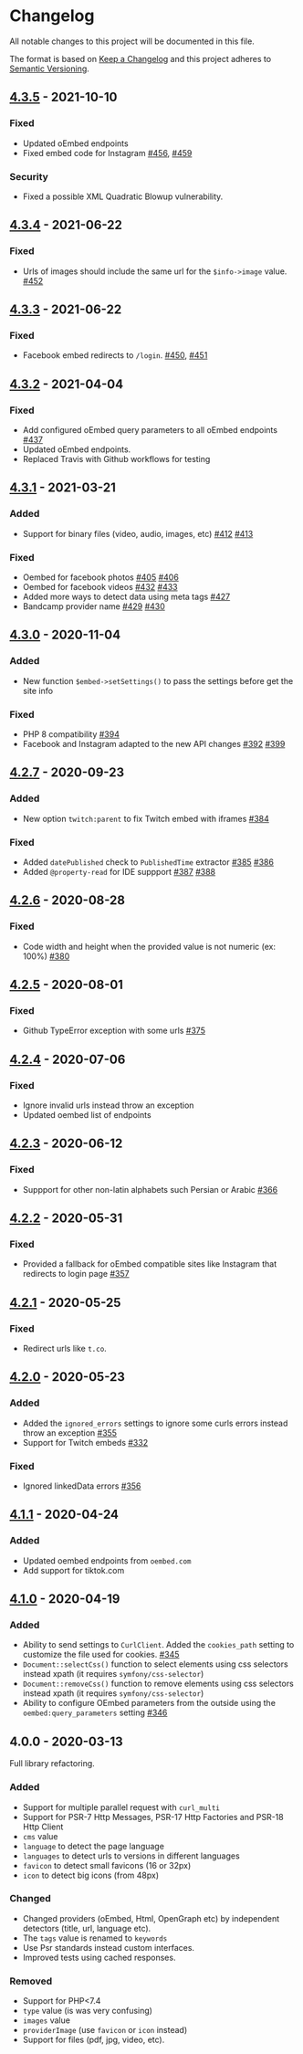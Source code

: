 # Changelog

All notable changes to this project will be documented in this file.

The format is based on [Keep a Changelog](http://keepachangelog.com/)
and this project adheres to [Semantic Versioning](http://semver.org/).

## [4.3.5] - 2021-10-10
### Fixed
- Updated oEmbed endpoints
- Fixed embed code for Instagram [#456], [#459]

### Security
- Fixed a possible XML Quadratic Blowup vulnerability.

## [4.3.4] - 2021-06-22
### Fixed
- Urls of images should include the same url for the `$info->image` value. [#452]

## [4.3.3] - 2021-06-22
### Fixed
- Facebook embed redirects to `/login`. [#450], [#451]

## [4.3.2] - 2021-04-04
### Fixed
- Add configured oEmbed query parameters to all oEmbed endpoints [#437]
- Updated oEmbed endpoints.
- Replaced Travis with Github workflows for testing

## [4.3.1] - 2021-03-21
### Added
- Support for binary files (video, audio, images, etc) [#412] [#413]

### Fixed
- Oembed for facebook photos [#405] [#406]
- Oembed for facebook videos [#432] [#433]
- Added more ways to detect data using meta tags [#427]
- Bandcamp provider name [#429] [#430]

## [4.3.0] - 2020-11-04
### Added
- New function `$embed->setSettings()` to pass the settings before get the site info

### Fixed
- PHP 8 compatibility [#394]
- Facebook and Instagram adapted to the new API changes [#392] [#399]

## [4.2.7] - 2020-09-23
### Added
- New option `twitch:parent` to fix Twitch embed with iframes [#384]

### Fixed
- Added `datePublished` check to `PublishedTime` extractor [#385] [#386]
- Added `@property-read` for IDE suppport [#387] [#388]

## [4.2.6] - 2020-08-28
### Fixed
- Code width and height when the provided value is not numeric (ex: 100%) [#380]

## [4.2.5] - 2020-08-01
### Fixed
- Github TypeError exception with some urls [#375]

## [4.2.4] - 2020-07-06
### Fixed
- Ignore invalid urls instead throw an exception
- Updated oembed list of endpoints

## [4.2.3] - 2020-06-12
### Fixed
- Suppport for other non-latin alphabets such Persian or Arabic [#366]

## [4.2.2] - 2020-05-31
### Fixed
- Provided a fallback for oEmbed compatible sites like Instagram that redirects to login page [#357]

## [4.2.1] - 2020-05-25
### Fixed
- Redirect urls like `t.co`.

## [4.2.0] - 2020-05-23
### Added
- Added the `ignored_errors` settings to ignore some curls errors instead throw an exception [#355]
- Support for Twitch embeds [#332]

### Fixed
- Ignored linkedData errors [#356]

## [4.1.1] - 2020-04-24
### Added
- Updated oembed endpoints from `oembed.com`
- Add support for tiktok.com

## [4.1.0] - 2020-04-19
### Added
- Ability to send settings to `CurlClient`. Added the `cookies_path` setting to customize the file used for cookies. [#345]
- `Document::selectCss()` function to select elements using css selectors instead xpath (it requires `symfony/css-selector`)
- `Document::removeCss()` function to remove elements using css selectors instead xpath (it requires `symfony/css-selector`)
- Ability to configure OEmbed parameters from the outside using the `oembed:query_parameters` setting [#346]

## 4.0.0 - 2020-03-13
Full library refactoring.

### Added
- Support for multiple parallel request with `curl_multi`
- Support for PSR-7 Http Messages, PSR-17 Http Factories and PSR-18 Http Client
- `cms` value
- `language` to detect the page language
- `languages` to detect urls to versions in different languages
- `favicon` to detect small favicons (16 or 32px)
- `icon` to detect big icons (from 48px)

### Changed
- Changed providers (oEmbed, Html, OpenGraph etc) by independent detectors (title, url, language etc).
- The `tags` value is renamed to `keywords`
- Use Psr standards instead custom interfaces.
- Improved tests using cached responses.

### Removed
- Support for PHP<7.4
- `type` value (is was very confusing)
- `images` value
- `providerImage` (use `favicon` or `icon` instead)
- Support for files (pdf, jpg, video, etc).

[#332]: https://github.com/oscarotero/Embed/issues/332
[#345]: https://github.com/oscarotero/Embed/issues/345
[#346]: https://github.com/oscarotero/Embed/issues/346
[#355]: https://github.com/oscarotero/Embed/issues/355
[#356]: https://github.com/oscarotero/Embed/issues/356
[#357]: https://github.com/oscarotero/Embed/issues/357
[#366]: https://github.com/oscarotero/Embed/issues/366
[#375]: https://github.com/oscarotero/Embed/issues/375
[#380]: https://github.com/oscarotero/Embed/issues/380
[#384]: https://github.com/oscarotero/Embed/issues/384
[#385]: https://github.com/oscarotero/Embed/issues/385
[#386]: https://github.com/oscarotero/Embed/issues/386
[#387]: https://github.com/oscarotero/Embed/issues/387
[#388]: https://github.com/oscarotero/Embed/issues/388
[#392]: https://github.com/oscarotero/Embed/issues/392
[#394]: https://github.com/oscarotero/Embed/issues/394
[#399]: https://github.com/oscarotero/Embed/issues/399
[#405]: https://github.com/oscarotero/Embed/issues/405
[#406]: https://github.com/oscarotero/Embed/issues/406
[#412]: https://github.com/oscarotero/Embed/issues/412
[#413]: https://github.com/oscarotero/Embed/issues/413
[#427]: https://github.com/oscarotero/Embed/issues/427
[#429]: https://github.com/oscarotero/Embed/issues/429
[#430]: https://github.com/oscarotero/Embed/issues/430
[#432]: https://github.com/oscarotero/Embed/issues/432
[#433]: https://github.com/oscarotero/Embed/issues/433
[#437]: https://github.com/oscarotero/Embed/issues/437
[#450]: https://github.com/oscarotero/Embed/issues/450
[#451]: https://github.com/oscarotero/Embed/issues/451
[#452]: https://github.com/oscarotero/Embed/issues/452
[#456]: https://github.com/oscarotero/Embed/issues/456
[#459]: https://github.com/oscarotero/Embed/issues/459

[4.3.5]: https://github.com/oscarotero/Embed/compare/v4.3.4...v4.3.5
[4.3.4]: https://github.com/oscarotero/Embed/compare/v4.3.3...v4.3.4
[4.3.3]: https://github.com/oscarotero/Embed/compare/v4.3.2...v4.3.3
[4.3.2]: https://github.com/oscarotero/Embed/compare/v4.3.1...v4.3.2
[4.3.1]: https://github.com/oscarotero/Embed/compare/v4.3.0...v4.3.1
[4.3.0]: https://github.com/oscarotero/Embed/compare/v4.2.7...v4.3.0
[4.2.7]: https://github.com/oscarotero/Embed/compare/v4.2.6...v4.2.7
[4.2.6]: https://github.com/oscarotero/Embed/compare/v4.2.5...v4.2.6
[4.2.5]: https://github.com/oscarotero/Embed/compare/v4.2.4...v4.2.5
[4.2.4]: https://github.com/oscarotero/Embed/compare/v4.2.3...v4.2.4
[4.2.3]: https://github.com/oscarotero/Embed/compare/v4.2.2...v4.2.3
[4.2.2]: https://github.com/oscarotero/Embed/compare/v4.2.1...v4.2.2
[4.2.1]: https://github.com/oscarotero/Embed/compare/v4.2.0...v4.2.1
[4.2.0]: https://github.com/oscarotero/Embed/compare/v4.1.1...v4.2.0
[4.1.1]: https://github.com/oscarotero/Embed/compare/v4.1.0...v4.1.1
[4.1.0]: https://github.com/oscarotero/Embed/compare/v4.0.0...v4.1.0
